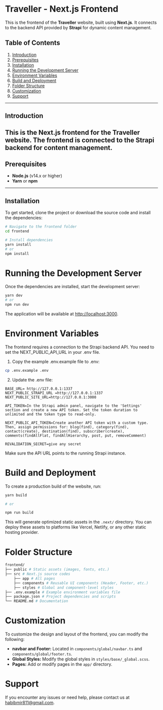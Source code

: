 # Traveller - Next.js Frontend

This is the frontend of the **Traveller** website, built using **Next.js**. It connects to the backend API provided by **Strapi** for dynamic content management.

## **Table of Contents**

1. [Introduction](#introduction)
2. [Prerequisites](#prerequisites)
3. [Installation](#installation)
4. [Running the Development Server](#running-the-development-server)
5. [Environment Variables](#environment-variables)
6. [Build and Deployment](#build-and-deployment)
7. [Folder Structure](#folder-structure)
8. [Customization](#customization)
9. [Support](#support)

---

## **Introduction**

## This is the **Next.js** frontend for the **Traveller** website. The frontend is connected to the Strapi backend for content management.

## **Prerequisites**

- **Node.js** (v14.x or higher)
- **Yarn** or **npm**

---

## **Installation**

To get started, clone the project or download the source code and install the dependencies:

```bash
# Navigate to the frontend folder
cd frontend

# Install dependencies
yarn install
# or
npm install
```

# Running the Development Server

Once the dependencies are installed, start the development server:

```bash
yarn dev
# or
npm run dev
```

The application will be available at [http://localhost:3000](http://localhost:3000).

# Environment Variables

The frontend requires a connection to the Strapi backend API. You need to set the NEXT_PUBLIC_API_URL in your .env file.

1. Copy the example .env.example file to .env:

```bash
cp .env.example .env
```

2. Update the .env file:

```
BASE_URL= http://127.0.0.1:1337
NEXT_PUBLIC_STRAPI_URL =http://127.0.0.1:1337
NEXT_PUBLIC_SITE_URL=http://127.0.0.1:3000

API_TOKEN=In the Strapi admin panel, navigate to the 'Settings' section and create a new API token. Set the token duration to unlimited and the token type to read-only.

NEXT_PUBLIC_API_TOKEN=Create another API token with a custom type. Then, assign permissions for: blog(find), category(find), contact(create), destination(find), subscriber(create), comments(findAllFlat, findAllHierarchy, post, put, removeComment)

REVALIDATION_SECRET=give any secret
```

Make sure the API URL points to the running Strapi instance.

# Build and Deployment

To create a production build of the website, run:

```bash
yarn build

# or

npm run build
```

This will generate optimized static assets in the `.next/` directory. You can deploy these assets to platforms like Vercel, Netlify, or any other static hosting provider.

# Folder Structure

```bash
frontend/
├── public # Static assets (images, fonts, etc.)
├── src # Next.js source codes
    ├── app # All pages
    ├── components # Reusable UI components (Header, Footer, etc.)
    ├── styles # Global and component-level styles
├── .env.example # Example environment variables file
├── package.json # Project dependencies and scripts
└── README.md # Documentation
```

# Customization

To customize the design and layout of the frontend, you can modify the following:

- **navbar and Footer:** Located in `components/global/navbar.ts` and `components/global/footer.ts`.
- **Global Styles:** Modify the global styles in `styles/base/_global.scss`.
- **Pages:** Add or modify pages in the `app/` directory.

# Support

If you encounter any issues or need help, please contact us at habibmir811@gmail.com.
